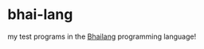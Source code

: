 # bhai-lang

my test programs in the [Bhailang](https://github.com/DulLabs/bhai-lang) programming language!
